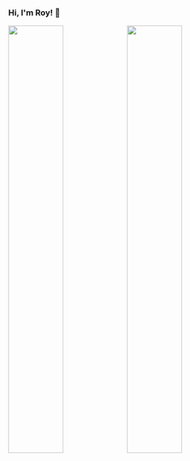 ### Hi, I'm Roy! 👋

<img align='left' width='47%' src="https://github-readme-stats.vercel.app/api?username=anuraghazra&show_icons=true&theme=radical" />

<img align="left" width='47%' src="https://github-readme-stats.vercel.app/api/top-langs/?username=roychon&hide_progress=false"/>


